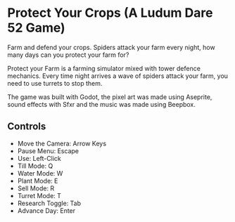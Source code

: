 # Protect Your Crops (A Ludum Dare 52 Game)
Farm and defend your crops. Spiders attack your farm every night, how many days can you protect your farm for?

Protect your Farm is a farming simulator mixed with tower defence mechanics. Every time night arrives a wave of spiders attack your farm, you need to use turrets to stop them.

The game was built with Godot, the pixel art was made using Aseprite, sound effects with Sfxr and the music was made using Beepbox.

## Controls
- Move the Camera: Arrow Keys
- Pause Menu: Escape
- Use: Left-Click
- Till Mode: Q
- Water Mode: W
- Plant Mode: E
- Sell Mode: R
- Turret Mode: T
- Research Toggle: Tab
- Advance Day: Enter

